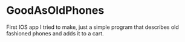 # GoodAsOldPhones
First IOS app I tried to make, just a simple program that describes old fashioned phones and adds it to a cart.
